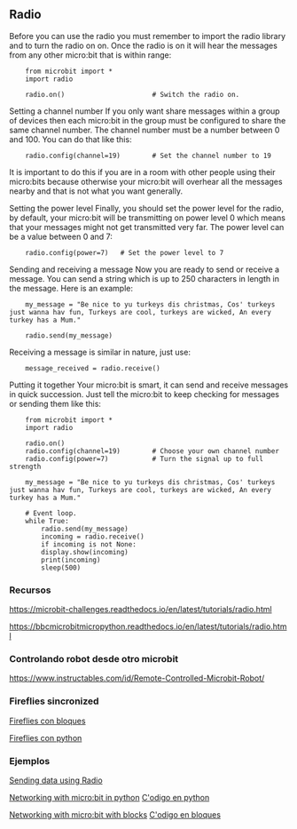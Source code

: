 ## Radio


Before you can use the radio you must remember to import the radio library and to turn the radio on on. Once the radio is on it will hear the messages from any other micro:bit that is within range:

        from microbit import *
        import radio

        radio.on()                      # Switch the radio on.
        
        
Setting a channel number
If you only want share messages within a group of devices then each micro:bit in the group must be configured to share the same channel number. The channel number must be a number between 0 and 100. You can do that like this:

        radio.config(channel=19)        # Set the channel number to 19
        
It is important to do this if you are in a room with other people using their micro:bits because otherwise your micro:bit will overhear all the messages nearby and that is not what you want generally.

Setting the power level
Finally, you should set the power level for the radio, by default, your micro:bit will be transmitting on power level 0 which means that your messages might not get transmitted very far. The power level can be a value between 0 and 7:

        radio.config(power=7)   # Set the power level to 7
        
Sending and receiving a message
Now you are ready to send or receive a message. You can send a string which is up to 250 characters in length in the message. Here is an example:

        my_message = "Be nice to yu turkeys dis christmas, Cos' turkeys just wanna hav fun, Turkeys are cool, turkeys are wicked, An every turkey has a Mum."

        radio.send(my_message)
        
Receiving a message is similar in nature, just use:

        message_received = radio.receive()
        
        
Putting it together
Your micro:bit is smart, it can send and receive messages in quick succession. Just tell the micro:bit to keep checking for messages or sending them like this:

        from microbit import *
        import radio

        radio.on()
        radio.config(channel=19)        # Choose your own channel number
        radio.config(power=7)           # Turn the signal up to full strength

        my_message = "Be nice to yu turkeys dis christmas, Cos' turkeys just wanna hav fun, Turkeys are cool, turkeys are wicked, An every turkey has a Mum."

        # Event loop.
        while True:
            radio.send(my_message)
            incoming = radio.receive()
            if incoming is not None:
            display.show(incoming)
            print(incoming)
            sleep(500)

### Recursos
https://microbit-challenges.readthedocs.io/en/latest/tutorials/radio.html

https://bbcmicrobitmicropython.readthedocs.io/en/latest/tutorials/radio.html


### Controlando robot desde otro microbit

https://www.instructables.com/id/Remote-Controlled-Microbit-Robot/

### Fireflies sincronized

[Fireflies con bloques](https://makecode.microbit.org/projects/fireflies)

[Fireflies con python](https://bbcmicrobitmicropython.readthedocs.io/en/latest/tutorials/radio.html#fireflies) 

### Ejemplos
[Sending data using Radio](https://microbit.org/en/2018-09-03-python-mu-datalogging/)


[Networking with micro:bit in python](https://microbit.nominetresearch.uk/networking-book-online-python/)
[C'odigo en python](https://github.com/nominetresearch/microbit-networking-book-python)

[Networking with micro:bit with blocks](https://microbit.nominetresearch.uk/networking-book-online/)
[C'odigo en bloques](https://github.com/nominetresearch/microbit-networking-book)
